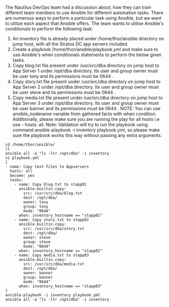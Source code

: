 The Nautilus DevOps team had a discussion about, how they can train different team members to use Ansible for different automation tasks. There are numerous ways to perform a particular task using Ansible, but we want to utilize each aspect that Ansible offers. The team wants to utilise Ansible's conditionals to perform the following task:
1. An inventory file is already placed under /home/thor/ansible directory on jump host, with all the Stratos DC app servers included.
2. Create a playbook /home/thor/ansible/playbook.yml and make sure to use Ansible's when conditionals statements to perform the below given tasks.
3. Copy blog.txt file present under /usr/src/dba directory on jump host to App Server 1 under /opt/dba directory. Its user and group owner must be user tony and its permissions must be 0644 .
4. Copy story.txt file present under /usr/src/dba directory on jump host to App Server 2 under /opt/dba directory. Its user and group owner must be user steve and its permissions must be 0644 .
5. Copy media.txt file present under /usr/src/dba directory on jump host to App Server 3 under /opt/dba directory. Its user and group owner must be user banner and its permissions must be 0644 .
NOTE: You can use ansible_nodename variable from gathered facts with when condition. Additionally, please make sure you are running the play for all hosts i.e use - hosts: all.
Note: Validation will try to run the playbook using command ansible-playbook -i inventory playbook.yml, so please make sure the playbook works this way without passing any extra arguments.

```
cd /home/thor/ansible/
ll
ansible all -a "ls -ltr /opt/dba" -i inventory
vi playbook.yml
[
- name: Copy text files to Appservers
  hosts: all
  become: yes
  tasks:
    - name: Copy blog.txt to stapp01
      ansible.builtin.copy:
        src: /usr/src/dba/blog.txt
        dest: /opt/dba/
        owner: tony
        group: tony
        mode: "0644"
      when: inventory_hostname == "stapp01"
    - name: Copy story.txt to stapp02
      ansible.builtin.copy:
        src: /usr/src/dba/story.txt
        dest: /opt/dba/
        owner: steve
        group: steve
        mode: "0644"
      when: inventory_hostname == "stapp02"
    - name: Copy media.txt to stapp03
      ansible.builtin.copy:
        src: /usr/src/dba/media.txt
        dest: /opt/dba/
        owner: banner
        group: banner
        mode: "0644"
      when: inventory_hostname == "stapp03" 
]
ansible-playbook -i inventory playbook.yml
ansible all -a "ls -ltr /opt/dba" -i inventory
```
